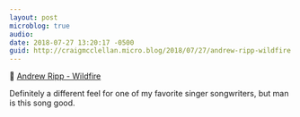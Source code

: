 ```yaml
---
layout: post
microblog: true
audio: 
date: 2018-07-27 13:20:17 -0500
guid: http://craigmcclellan.micro.blog/2018/07/27/andrew-ripp-wildfire.html
---
```

🎵 [Andrew Ripp - Wildfire](https://itunes.apple.com/us/album/id1411794190?i=1411794402&at=1l3vwJx&ct=microblog&app=music)

Definitely a different feel for one of my favorite singer songwriters, but man is this song good.
